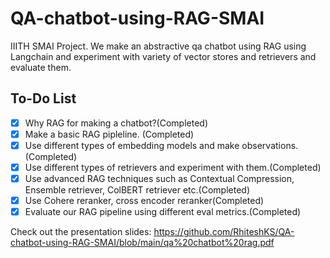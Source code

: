 # QA-chatbot-using-RAG-SMAI
IIITH SMAI Project. We make an abstractive qa chatbot using RAG using Langchain and experiment with variety of vector stores and retrievers and evaluate them.

## To-Do List
- [x] Why RAG for making a chatbot?(Completed)
- [x] Make a basic RAG pipleline. (Completed)
- [x] Use different types of embedding models and make observations. (Completed)
- [x] Use different types of retrievers and experiment with them.(Completed)
- [x] Use advanced RAG techniques such as Contextual Compression, Ensemble retriever, ColBERT retriever etc.(Completed)
- [x] Use Cohere reranker, cross encoder reranker(Completed)
- [x] Evaluate our RAG pipeline using different eval metrics.(Completed)
  
Check out the presentation slides: https://github.com/RhiteshKS/QA-chatbot-using-RAG-SMAI/blob/main/qa%20chatbot%20rag.pdf

